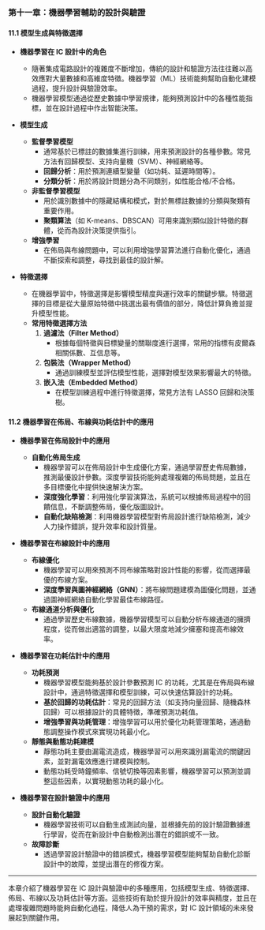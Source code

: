 ### 第十一章：機器學習輔助的設計與驗證  

#### 11.1 模型生成與特徵選擇  
- **機器學習在 IC 設計中的角色**  
  - 隨著集成電路設計的複雜度不斷增加，傳統的設計和驗證方法往往難以高效應對大量數據和高維度特徵。機器學習（ML）技術能夠幫助自動化建模過程，提升設計與驗證效率。  
  - 機器學習模型通過從歷史數據中學習規律，能夠預測設計中的各種性能指標，並在設計過程中作出智能決策。  

- **模型生成**  
  - **監督學習模型**  
    - 通常基於已標註的數據集進行訓練，用來預測設計的各種參數。常見方法有回歸模型、支持向量機（SVM）、神經網絡等。  
    - **回歸分析**：用於預測連續型變量（如功耗、延遲時間等）。  
    - **分類分析**：用於將設計問題分為不同類別，如性能合格/不合格。  
  - **非監督學習模型**  
    - 用於識別數據中的隱藏結構和模式，對於無標註數據的分類與聚類有重要作用。  
    - **聚類算法**（如 K-means、DBSCAN）可用來識別類似設計特徵的群體，從而為設計決策提供指引。  
  - **增強學習**  
    - 在佈局與布線問題中，可以利用增強學習算法進行自動化優化，通過不斷探索和調整，尋找到最佳的設計解。  

- **特徵選擇**  
  - 在機器學習中，特徵選擇是影響模型精度與運行效率的關鍵步驟。特徵選擇的目標是從大量原始特徵中挑選出最有價值的部分，降低計算負擔並提升模型性能。  
  - **常用特徵選擇方法**  
    1. **過濾法（Filter Method）**  
       - 根據每個特徵與目標變量的關聯度進行選擇，常用的指標有皮爾森相關係數、互信息等。  
    2. **包裝法（Wrapper Method）**  
       - 通過訓練模型並評估模型性能，選擇對模型效果影響最大的特徵。  
    3. **嵌入法（Embedded Method）**  
       - 在模型訓練過程中進行特徵選擇，常見方法有 LASSO 回歸和決策樹。  

#### 11.2 機器學習在佈局、布線與功耗估計中的應用  
- **機器學習在佈局設計中的應用**  
  - **自動化佈局生成**  
    - 機器學習可以在佈局設計中生成優化方案，通過學習歷史佈局數據，推測最優設計參數。深度學習技術能夠處理複雜的佈局問題，並且在多目標優化中提供快速解決方案。  
    - **深度強化學習**：利用強化學習演算法，系統可以根據佈局過程中的回饋信息，不斷調整佈局，優化版圖設計。  
    - **自動化缺陷檢測**：利用機器學習模型對佈局設計進行缺陷檢測，減少人力操作錯誤，提升效率和設計質量。  

- **機器學習在布線設計中的應用**  
  - **布線優化**  
    - 機器學習可以用來預測不同布線策略對設計性能的影響，從而選擇最優的布線方案。  
    - **深度學習與圖神經網絡（GNN）**：將布線問題建模為圖優化問題，並通過圖神經網絡自動化學習最佳布線路徑。  
  - **布線通道分析與優化**  
    - 通過學習歷史布線數據，機器學習模型可以自動分析布線通道的擁擠程度，從而做出適當的調整，以最大限度地減少擁塞和提高布線效率。  

- **機器學習在功耗估計中的應用**  
  - **功耗預測**  
    - 機器學習模型能夠基於設計參數預測 IC 的功耗，尤其是在佈局與布線設計中，通過特徵選擇和模型訓練，可以快速估算設計的功耗。  
    - **基於回歸的功耗估計**：常見的回歸方法（如支持向量回歸、隨機森林回歸）可以根據設計的具體特徵，準確預測功耗值。  
    - **增強學習與功耗管理**：增強學習可以用於優化功耗管理策略，通過動態調整操作模式來實現功耗最小化。  
  - **靜態與動態功耗建模**  
    - 靜態功耗主要由漏電流造成，機器學習可以用來識別漏電流的關鍵因素，並對漏電效應進行建模與控制。  
    - 動態功耗受時鐘頻率、信號切換等因素影響，機器學習可以預測並調整這些因素，以實現動態功耗的最小化。  

- **機器學習在設計驗證中的應用**  
  - **設計自動化驗證**  
    - 機器學習技術可以自動生成測試向量，並根據先前的設計驗證數據進行學習，從而在新設計中自動檢測出潛在的錯誤或不一致。  
  - **故障診斷**  
    - 透過學習設計驗證中的錯誤模式，機器學習模型能夠幫助自動化診斷設計中的故障，並提出潛在的修復方案。  

---

本章介紹了機器學習在 IC 設計與驗證中的多種應用，包括模型生成、特徵選擇、佈局、布線以及功耗估計等方面。這些技術有助於提升設計的效率與精度，並且在處理複雜問題時能夠自動化過程，降低人為干預的需求，對 IC 設計領域的未來發展起到關鍵作用。
